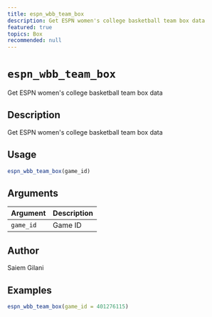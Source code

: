 ```yaml
---
title: espn_wbb_team_box
description: Get ESPN women's college basketball team box data
featured: true
topics: Box
recommended: null
---
```

# `espn_wbb_team_box`

Get ESPN women's college basketball team box data


## Description

Get ESPN women's college basketball team box data


## Usage

```r
espn_wbb_team_box(game_id)
```


## Arguments

Argument      |Description
------------- |----------------
`game_id`     |     Game ID


## Author

Saiem Gilani


## Examples

```r
espn_wbb_team_box(game_id = 401276115)
```


